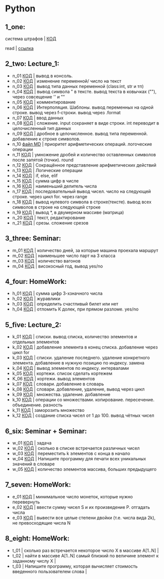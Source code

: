 # Python
## 1_one: 

система штрафов | [КОД](1_one/skilllb.py)

read | [ссылка](1_one/sk_read.md)

## 2_two: Lecture_1:
- n_01 [КОД](2_two/n_01.py) | вывод в консоль.
- n_02 [КОД](2_two/n_02.py) | изменение переменной/ число на текст
- n_03 [КОД](2_two/n_03.py) | вывод типа данных переменной (class:int, str и  тп)
- n_04 [КОД](2_two/n_04.py) | вывод символа " в тексте. вывод текста в ковычках (""), через совсещение '' и ""
- n_05 [КОД](2_two/n_05.py) | комментирование
- n_06 [КОД](2_two/n_06.py) | Интерполяция. Шаблоны. вывод переменных на одной строке. вывод через f-строки. вывод через .format
- n_07 [КОД](2_two/n_07.py) | ввод данных
- n_08 [КОД](2_two/n_08.py) | сложение. input сохраняет в виде строки. int переводит в целочисленный тип данных
- n_09 [КОД](2_two/n_09.py) | дробное в целочисленное. вывод типа переменной. добавление к строке символов.
- n_10 [файл MD](2_two/n_10.md) | приоритет арифметических операций. логоческие операции
- n_11 [КОД](2_two/n_11.py) | умножение дробей и количество оставленных символов после запятой (точки). round 
- n_12 [КОД](2_two/n_12.py) | Сокращённое представление арифметических действий
- n_13 [КОД](2_two/n_13.py) | Логические операции
- n_14 [КОД](2_two/n_14.py) | if, else, elif
- n_15 [КОД](2_two/n_15.py) | сумма цифр в числе
- n_16 [КОД](2_two/n_16.py) | наименьший делитель числа
- n_17 [КОД](2_two/n_17.py) | последовательный вывод чисел. число на следующей строке. через цикл for. через range
- n_18 [КОД](2_two/n_18.py) | вывод нулевого символа в строке(тексте). вывод всех символов в строке на следующей строке
- n_19 [КОД](2_two/n_19.py) | вывод *, в двумерном массиве (матрица)
- n_20 [КОД](2_two/n_20.py) | текст, редактирование
- n_21 [КОД](2_two/n_21.py) | срезы. сложение срезов
    
## 3_three: Seminar:
- m_01 [КОД](3_three/m_01.py) | количество дней, за которые машина проехала маршрут 
- m_02 [КОД](3_three/m_02.py) | наименьшее число парт на 3 класса 
- m_03 [КОД](3_three/m_03.py) | количество вагонов 
- m_04 [КОД](3_three/m_04.py) | високосный год, вывод yes/no 

## 4_four: HomeWork:

- h_01 [КОД](4_four/h_01.py) | сумма цифр 3-хзначного числа 
- h_02 [КОД](4_four/h_02.py) | журавлики 
- h_03 [КОД](4_four/h_03.py) | определить счастливый билет или нет 
- h_04 [КОД](4_four/h_04.py) | отломить К долек, при прямом разломе. yes/no 

## 5_five: Lecture_2:

- k_01 [КОД](5_five/k_01.py) | списки. вывод списка, количество элементов и отдельных элементов 
- k_02 [КОД](5_five/k_02.py) | добавление элемента в конец списка. добавление через цикл for 
- k_03 [КОД](5_five/k_03.py) | списки. удаление последнего. удаление конкретного элемента. добавление в нужную позицию по индексу. замена 
- k_04 [КОД](5_five/k_04.py) | вывод элементов по индексу. интервалами 
- k_05 [КОД](5_five/k_05.py) | кортежи. список сделать кортежем 
- K_06 [КОД](5_five/k_06.py) | кортежи. вывод элементов
- k_07 [КОД](5_five/k_07.py) | словари. добавление в словарь
- k_08 [КОД](5_five/k_08.py) | словари. добавление, удаление, вывод через цикл 
- k_09 [КОД](5_five/k_09.py) | множества. удаление. добавление 
- k_10 [КОД](5_five/k_10.py) | операции со множествами. копирование. пересечение. объединение. разность 
- k_11 [КОД](5_five/k_11.py) | заморозить множество 
- k_12 [КОД](5_five/k_12.py) | создание списка чисел от 1 до 100. вывод чётных чисел 

## 6_six: Seminar + Seminar:
- w_01 [КОД](6_six/w_01.py) | задача 
- w_02 [КОД](6_six/w_02.py) | сколько в списке встречается различных чисел 
- w_03 [КОД](6_six/w_03.py) | переместить k элементов с конца в начало 
- w_04 [КОД](6_six/w_04.py) | Напишите программу для печати всех уникальных значений в словаре
- w_05 [КОД](6_six/w_05.py) | количество элементов массива, больших предыдущего

## 7_seven: HomeWork:
- e_01 [КОД](7_seven/e_01.py) | минимальное число монеток, которые нужно перевернуть
- e_02 [КОД](7_seven/e_02.py) | ввести сумму чисел S и их произведение P. отгадать числа
- e_03 [КОД](7_seven/e_03.py) | вывести все целые степени двойки (т.е. числа вида 2k), не превосходящие числа N

## 8_eight: HomeWork:

- t_01 | сколько раз встречается некоторое число X в массиве A[1..N] |
- t_02 | найти в массиве A[1..N] самый близкий по величине элемент к заданному числу X |
- t_03 | Напишите программу, которая вычисляет стоимость введенного пользователем слова |


